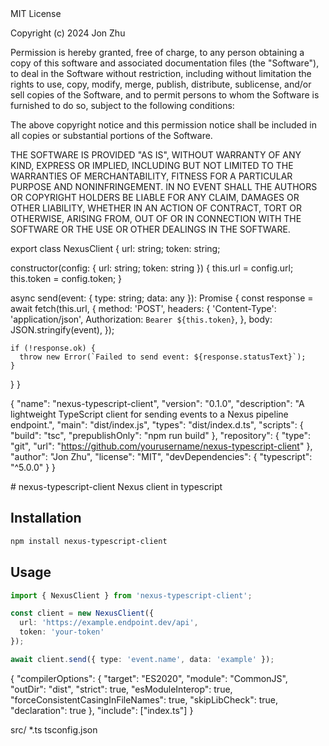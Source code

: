 <file name=LICENSE>
MIT License

Copyright (c) 2024 Jon Zhu

Permission is hereby granted, free of charge, to any person obtaining a copy
of this software and associated documentation files (the "Software"), to deal
in the Software without restriction, including without limitation the rights
to use, copy, modify, merge, publish, distribute, sublicense, and/or sell
copies of the Software, and to permit persons to whom the Software is
furnished to do so, subject to the following conditions:

The above copyright notice and this permission notice shall be included in all
copies or substantial portions of the Software.

THE SOFTWARE IS PROVIDED "AS IS", WITHOUT WARRANTY OF ANY KIND, EXPRESS OR
IMPLIED, INCLUDING BUT NOT LIMITED TO THE WARRANTIES OF MERCHANTABILITY,
FITNESS FOR A PARTICULAR PURPOSE AND NONINFRINGEMENT. IN NO EVENT SHALL THE
AUTHORS OR COPYRIGHT HOLDERS BE LIABLE FOR ANY CLAIM, DAMAGES OR OTHER
LIABILITY, WHETHER IN AN ACTION OF CONTRACT, TORT OR OTHERWISE, ARISING FROM,
OUT OF OR IN CONNECTION WITH THE SOFTWARE OR THE USE OR OTHER DEALINGS IN THE
SOFTWARE.
</file>

<file name=index.ts>export class NexusClient {
  url: string;
  token: string;

  constructor(config: { url: string; token: string }) {
    this.url = config.url;
    this.token = config.token;
  }

  async send(event: { type: string; data: any }): Promise<void> {
    const response = await fetch(this.url, {
      method: 'POST',
      headers: {
        'Content-Type': 'application/json',
        Authorization: `Bearer ${this.token}`,
      },
      body: JSON.stringify(event),
    });

    if (!response.ok) {
      throw new Error(`Failed to send event: ${response.statusText}`);
    }
  }
}
</file>

<file name=package.json>{
  "name": "nexus-typescript-client",
  "version": "0.1.0",
  "description": "A lightweight TypeScript client for sending events to a Nexus pipeline endpoint.",
  "main": "dist/index.js",
  "types": "dist/index.d.ts",
  "scripts": {
    "build": "tsc",
    "prepublishOnly": "npm run build"
  },
  "repository": {
    "type": "git",
    "url": "https://github.com/yourusername/nexus-typescript-client"
  },
  "author": "Jon Zhu",
  "license": "MIT",
  "devDependencies": {
    "typescript": "^5.0.0"
  }
}
</file>

<file name=README.md># nexus-typescript-client
Nexus client in typescript

## Installation

```bash
npm install nexus-typescript-client
```

## Usage

```ts
import { NexusClient } from 'nexus-typescript-client';

const client = new NexusClient({
  url: 'https://example.endpoint.dev/api',
  token: 'your-token'
});

await client.send({ type: 'event.name', data: 'example' });
```
</file>

<file name=tsconfig.json>{
  "compilerOptions": {
    "target": "ES2020",
    "module": "CommonJS",
    "outDir": "dist",
    "strict": true,
    "esModuleInterop": true,
    "forceConsistentCasingInFileNames": true,
    "skipLibCheck": true,
    "declaration": true
  },
  "include": ["index.ts"]
}
</file>

<file name=.npmignore>src/
*.ts
tsconfig.json
</file>

